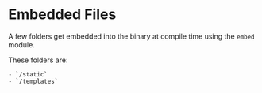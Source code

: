# Embedded Files

A few folders get embedded into the binary at compile time using the `embed` module.

These folders are:

	- `/static`
	- `/templates`